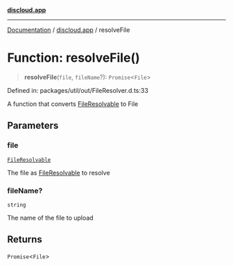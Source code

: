 [**discloud.app**](../README.md)

***

[Documentation](../../packages.md) / [discloud.app](../README.md) / resolveFile

# Function: resolveFile()

> **resolveFile**(`file`, `fileName`?): `Promise`\<`File`\>

Defined in: packages/util/out/FileResolver.d.ts:33

A function that converts [FileResolvable](../type-aliases/FileResolvable.md) to File

## Parameters

### file

[`FileResolvable`](../type-aliases/FileResolvable.md)

The file as [FileResolvable](../type-aliases/FileResolvable.md) to resolve

### fileName?

`string`

The name of the file to upload

## Returns

`Promise`\<`File`\>

